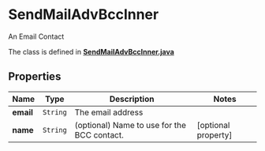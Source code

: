 

# SendMailAdvBccInner

An Email Contact

The class is defined in **[SendMailAdvBccInner.java](../../src/main/java/org/openapitools/model/SendMailAdvBccInner.java)**

## Properties

Name | Type | Description | Notes
------------ | ------------- | ------------- | -------------
**email** | `String` | The email address | 
**name** | `String` | (optional) Name to use for the BCC contact. |  [optional property]




